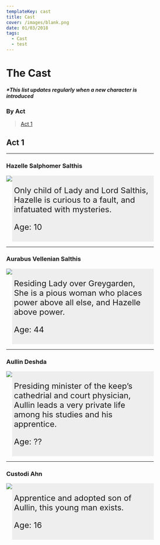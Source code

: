 ```yaml
---
templateKey: cast
title: Cast
cover: /images/blank.png
date: 01/03/2018
tags:
  - Cast
  - test
---
```

<div>
<style>
* {box-sizing: border-box;}
section {display: -webkit-flex; display: flex;}
article {-webkit-flex: 3; -ms-flex: 3; flex: 3; background-color: #eee; padding: 5px; font-size: 22px;}
@media (max-width: 600px) {section {-webkit-flex-direction: column; flex-direction: column;}}
</style>
</div>

# The Cast

##### \*This list updates regularly when a new character is introduced

### By Act
> [Act 1](#act-1)

## Act 1

---
### Hazelle Salphomer Salthis

<div> <!--hazelle-->
<body>
<section>
<aside>
<img src="/images/haz-a1.png">
</aside>
<article>
<p>Only child of Lady and Lord Salthis, Hazelle is curious to a fault, and infatuated with mysteries.</p>
<p>Age: 10</p>
</article>
</section>
</body>
</div>

---
### Aurabus Vellenian Salthis

<div> <!--aurabus-->
<body>
<section>
<aside>
<img src="/images/aur-a1.png">
</aside>
<article>
<p> Residing Lady over Greygarden, She is a pious woman who places power above all else, and Hazelle above power. </p>
<p>Age: 44</p>
</article>
</section>
</body>
</div>

---
### Aullin Deshda

<div> <!--aullin-->
<body>
<section>
<aside>
<img src="/images/aul-a1.png">
</aside>
<article>
<p>Presiding minister of the keep’s cathedrial and court physician, Aullin leads a very private life among his studies and his apprentice.</p>
<p>Age: ??</p>
</article>
</section>
</body>
</div>

---
### Custodi Ahn

<div> <!--custodi-->
<body>
<section>
<aside>
<img src="/images/cus-a1.png">
</aside>
<article>
<p>Apprentice and adopted son of Aullin, this young man exists.</p>
<p>Age: 16</p>
</article>
</section>
</body>
</div>
